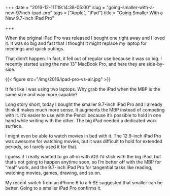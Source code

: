 +++
date = "2016-12-11T19:14:38-05:00"
slug = "going-smaller-with-a-new-97inch-ipad-pro"
tags = ["Apple", "iPad"]
title = "Going Smaller With a New 9.7-inch iPad Pro"

+++

When the original iPad Pro was released I bought one right away and I
loved it. It was so big and fast that I thought it might replace my
laptop for meetings and quick outings.

That didn’t happen. In fact, it fell out of regular use because it was
so big. I recently started using the new 13” MacBook Pro, and here they
are side-by-side.

{{< figure src="/img/2016/ipad-pro-vs-air.jpg" >}}

It felt like I was using two laptops. Why grab the iPad when the MBP is
the same size and way more capable?

Long story short, today I bought the smaller 9.7-inch iPad Pro and I
already think it makes much more sense. It augments the MBP instead of
competing with it. It’s easier to use with the Pencil because it’s
possible to hold in one hand while writing with the other. The big iPad
needed a dedicated work surface.

I might even be able to watch movies in bed with it. The 12.9-inch iPad
Pro was awesome for watching movies, but it was difficult to hold for
extended periods, so I rarely used it for that.

I guess if I really wanted to go all-in with iOS I’d stick with the big
iPad, but that’s not going to happen anytime soon, so I’m better off
with the MBP for “real” work, and the 9.7-inch iPad Pro for tangential
tasks like reading, watching movies, games, drawing, and so on.

My recent switch from an iPhone 6 to a 5 SE suggested that smaller can
be better. Going to a smaller iPad Pro confirms it.
